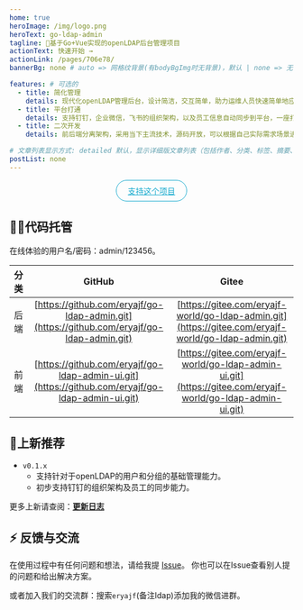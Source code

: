 ```yaml
---
home: true
heroImage: /img/logo.png
heroText: go-ldap-admin
tagline: 🚀基于Go+Vue实现的openLDAP后台管理项目
actionText: 快速开始 →
actionLink: /pages/706e78/
bannerBg: none # auto => 网格纹背景(有bodyBgImg时无背景)，默认 | none => 无 | '大图地址' | background: 自定义背景样式       提示：如发现文本颜色不适应你的背景时可以到palette.styl修改$bannerTextColor变量

features: # 可选的
  - title: 简化管理
    details: 现代化openLDAP管理后台，设计简洁，交互简单，助力运维人员快速简单地应用并管理openLDAP
  - title: 平台打通
    details: 支持钉钉，企业微信，飞书的组织架构，以及员工信息自动同步到平台，一座打通IM与常见支持ldap认证的应用的桥梁
  - title: 二次开发
    details: 前后端分离架构，采用当下主流技术，源码开放，可以根据自己实际需求场景进行二次定制开发

# 文章列表显示方式: detailed 默认，显示详细版文章列表（包括作者、分类、标签、摘要、分页等）| simple => 显示简约版文章列表（仅标题和日期）| none 不显示文章列表
postList: none
---
```

<p align="center">
  <a class="become-sponsor" href="/pages/2b6725/">支持这个项目</a>
</p>

<style>
.become-sponsor{
  padding: 8px 20px;
  display: inline-block;
  color: #11a8cd;
  border-radius: 30px;
  box-sizing: border-box;
  border: 1px solid #11a8cd;
}
</style>

## 👨‍💻代码托管

在线体验的用户名/密码：admin/123456。

| 分类 |                        GitHub                        |                        Gitee                        |
| :--: | :--------------------------------------------------: | :-------------------------------------------------: |
| 后端 |  [https://github.com/eryajf/go-ldap-admin.git](https://github.com/eryajf/go-ldap-admin.git)   |  [https://gitee.com/eryajf-world/go-ldap-admin.git](https://gitee.com/eryajf-world/go-ldap-admin.git)   |
| 前端 | [https://github.com/eryajf/go-ldap-admin-ui.git](https://github.com/eryajf/go-ldap-admin-ui.git) | [https://gitee.com/eryajf-world/go-ldap-admin-ui.git](https://gitee.com/eryajf-world/go-ldap-admin-ui.git) |



## 🎉上新推荐

* `v0.1.x`
  - 支持针对于openLDAP的用户和分组的基础管理能力。
  - 初步支持钉钉的组织架构及员工的同步能力。

更多上新请查阅：[**更新日志**](https://github.com/eryajf/go-ldap-admin/releases)



## ⚡ 反馈与交流

在使用过程中有任何问题和想法，请给我提 [Issue](https://github.com/eryajf/go-ldap-admin/issues)。
你也可以在Issue查看别人提的问题和给出解决方案。

或者加入我们的交流群：搜索`eryajf`(备注ldap)添加我的微信进群。


